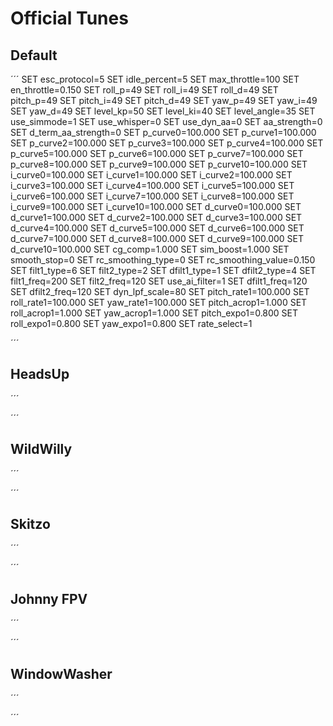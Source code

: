 # Official Tunes


## Default

´´´
SET esc_protocol=5
SET idle_percent=5
SET max_throttle=100
SET en_throttle=0.150
SET roll_p=49
SET roll_i=49
SET roll_d=49
SET pitch_p=49
SET pitch_i=49
SET pitch_d=49
SET yaw_p=49
SET yaw_i=49
SET yaw_d=49
SET level_kp=50
SET level_ki=40
SET level_angle=35
SET use_simmode=1
SET use_whisper=0
SET use_dyn_aa=0
SET aa_strength=0
SET d_term_aa_strength=0
SET p_curve0=100.000
SET p_curve1=100.000
SET p_curve2=100.000
SET p_curve3=100.000
SET p_curve4=100.000
SET p_curve5=100.000
SET p_curve6=100.000
SET p_curve7=100.000
SET p_curve8=100.000
SET p_curve9=100.000
SET p_curve10=100.000
SET i_curve0=100.000
SET i_curve1=100.000
SET i_curve2=100.000
SET i_curve3=100.000
SET i_curve4=100.000
SET i_curve5=100.000
SET i_curve6=100.000
SET i_curve7=100.000
SET i_curve8=100.000
SET i_curve9=100.000
SET i_curve10=100.000
SET d_curve0=100.000
SET d_curve1=100.000
SET d_curve2=100.000
SET d_curve3=100.000
SET d_curve4=100.000
SET d_curve5=100.000
SET d_curve6=100.000
SET d_curve7=100.000
SET d_curve8=100.000
SET d_curve9=100.000
SET d_curve10=100.000
SET cg_comp=1.000
SET sim_boost=1.000
SET smooth_stop=0
SET rc_smoothing_type=0
SET rc_smoothing_value=0.150
SET filt1_type=6
SET filt2_type=2
SET dfilt1_type=1
SET dfilt2_type=4
SET filt1_freq=200
SET filt2_freq=120
SET use_ai_filter=1
SET dfilt1_freq=120
SET dfilt2_freq=120
SET dyn_lpf_scale=80
SET pitch_rate1=100.000
SET roll_rate1=100.000
SET yaw_rate1=100.000
SET pitch_acrop1=1.000
SET roll_acrop1=1.000
SET yaw_acrop1=1.000
SET pitch_expo1=0.800
SET roll_expo1=0.800
SET yaw_expo1=0.800
SET rate_select=1

´´´

## HeadsUp

´´´


´´´

## WildWilly

´´´


´´´

## Skitzo

´´´


´´´

## Johnny FPV

´´´


´´´

## WindowWasher

´´´


´´´